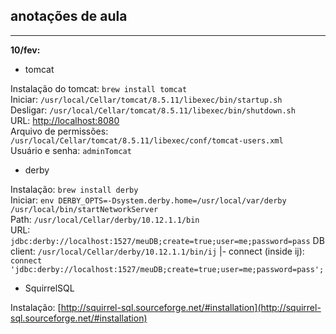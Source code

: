 anotações de aula
-----
____
**10/fev:**

- tomcat

Instalação do tomcat: ```brew install tomcat```  
Iniciar: ```/usr/local/Cellar/tomcat/8.5.11/libexec/bin/startup.sh```  
Desligar: ```/usr/local/Cellar/tomcat/8.5.11/libexec/bin/shutdown.sh```  
URL: [http://localhost:8080](http://localhost:8008)   
Arquivo de permissões: ```/usr/local/Cellar/tomcat/8.5.11/libexec/conf/tomcat-users.xml```  
Usuário e senha: ```adminTomcat```

- derby

Instalação: ```brew install derby```  
Iniciar: ```env DERBY_OPTS=-Dsystem.derby.home=/usr/local/var/derby /usr/local/bin/startNetworkServer```   
Path: ```/usr/local/Cellar/derby/10.12.1.1/bin```   
URL: ```jdbc:derby://localhost:1527/meuDB;create=true;user=me;password=pass```
DB client: ```/usr/local/Cellar/derby/10.12.1.1/bin/ij```
|- connect (inside ij): ```connect 'jdbc:derby://localhost:1527/meuDB;create=true;user=me;password=pass';```

- SquirrelSQL

Instalação: [http://squirrel-sql.sourceforge.net/#installation](http://squirrel-sql.sourceforge.net/#installation)